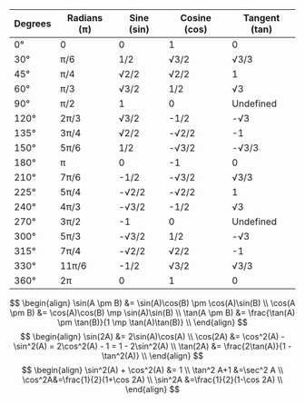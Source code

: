 |Degrees|Radians (π)|Sine (sin)|Cosine (cos)|Tangent (tan)|
|---|---|---|---|---|
|0°|0|0|1|0|
|30°|π/6|1/2|√3/2|√3/3|
|45°|π/4|√2/2|√2/2|1|
|60°|π/3|√3/2|1/2|√3|
|90°|π/2|1|0|Undefined|
|120°|2π/3|√3/2|-1/2|-√3|
|135°|3π/4|√2/2|-√2/2|-1|
|150°|5π/6|1/2|-√3/2|-√3/3|
|180°|π|0|-1|0|
|210°|7π/6|-1/2|-√3/2|√3/3|
|225°|5π/4|-√2/2|-√2/2|1|
|240°|4π/3|-√3/2|-1/2|√3|
|270°|3π/2|-1|0|Undefined|
|300°|5π/3|-√3/2|1/2|-√3|
|315°|7π/4|-√2/2|√2/2|-1|
|330°|11π/6|-1/2|√3/2|√3/3|
|360°|2π|0|1|0|

$$
\begin{align}
\sin(A \pm B) &= \sin(A)\cos(B) \pm \cos(A)\sin(B) \\
\cos(A \pm B) &= \cos(A)\cos(B) \mp \sin(A)\sin(B) \\
\tan(A \pm B) &= \frac{\tan(A) \pm \tan(B)}{1 \mp \tan(A)\tan(B)} \\
\end{align}
$$
$$
\begin{align}
\sin(2A) &= 2\sin(A)\cos(A) \\
\cos(2A) &= \cos^2(A) - \sin^2(A) = 2\cos^2(A) - 1 = 1 - 2\sin^2(A) \\
\tan(2A) &= \frac{2\tan(A)}{1 - \tan^2(A)} \\
\end{align}
$$
$$
\begin{align}
\sin^2(A) + \cos^2(A) &= 1 \\
\tan^2 A+1 &=\sec^2 A \\
\cos^2A&=\frac{1}{2}(1+\cos 2A) \\
\sin^2A &=\frac{1}{2}(1-\cos 2A) \\
\end{align}
$$
